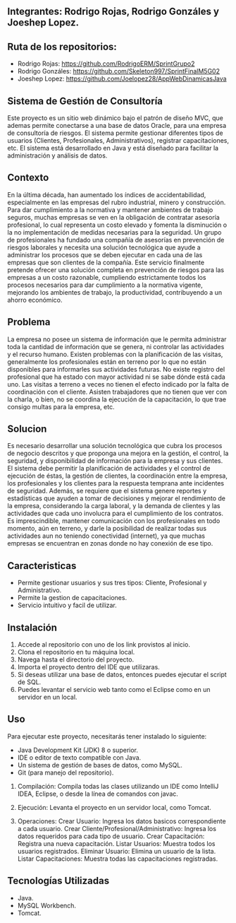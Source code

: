 ## Integrantes: Rodrigo Rojas, Rodrigo Gonzáles y Joeshep Lopez.

## Ruta de los repositorios:
- Rodrigo Rojas: https://github.com/RodrigoERM/SprintGrupo2
- Rodrigo Gonzáles: https://github.com/Skeleton997/SprintFinalM5G02
- Joeshep Lopez: https://github.com/Joelopez28/AppWebDinamicasJava

## Sistema de Gestión de Consultoría
Este proyecto es un sitio web dinámico bajo el patrón de diseño MVC, que ademas permite conectarse a una base de datos Oracle, para una empresa de consultoría de riesgos. El sistema permite gestionar diferentes tipos de usuarios (Clientes, Profesionales, Administrativos), registrar capacitaciones, etc.
El sistema está desarrollado en Java y está diseñado para facilitar la administración y análisis de datos.
## Contexto
En la última década, han aumentado los índices de accidentabilidad, especialmente en las empresas del rubro industrial, minero y construcción.
Para dar cumplimiento a la normativa y mantener ambientes de trabajo seguros, muchas empresas se ven en la obligación de contratar asesoría profesional, lo cual representa un costo elevado y fomenta la disminución o la no implementación de medidas necesarias para la seguridad.
Un grupo de profesionales ha fundado una compañía de asesorías en prevención de riesgos laborales y necesita una solución tecnológica que ayude a administrar los procesos que se deben ejecutar en cada una de las empresas que son clientes de la compañía.
Este servicio finalmente pretende ofrecer una solución completa en prevención de riesgos para las empresas a un costo razonable, cumpliendo estrictamente todos los procesos necesarios para dar cumplimiento a la normativa vigente, mejorando los ambientes de trabajo, la productividad, contribuyendo a un ahorro económico.
## Problema
La empresa no posee un sistema de información que le permita administrar toda la cantidad de información que se genera, ni controlar las actividades y el recurso humano.
Existen problemas con la planificación de las visitas, generalmente los profesionales están en terreno por lo que no están disponibles para informarles sus actividades futuras.
No existe registro del profesional que ha estado con mayor actividad ni se sabe dónde está cada uno.
Las visitas a terreno a veces no tienen el efecto indicado por la falta de coordinación con el cliente. Asisten trabajadores que no tienen que ver con la charla, o bien, no se coordina la ejecución de la capacitación, lo que trae consigo multas para la empresa, etc.
## Solucion
Es necesario desarrollar una solución tecnológica que cubra los procesos de negocio descritos y que proponga una mejora en la gestión, el control, la seguridad, y disponibilidad de información para la empresa y sus clientes.
El sistema debe permitir la planificación de actividades y el control de ejecución de éstas, la gestión de clientes, la coordinación entre la empresa, los profesionales y los clientes para la respuesta temprana ante incidentes de seguridad.
Además, se requiere que el sistema genere reportes y estadísticas que ayuden a tomar de decisiones y mejorar el rendimiento de la empresa, considerando la carga laboral, y la demanda de clientes y las actividades que cada uno involucra para el cumplimiento de los contratos.
Es imprescindible, mantener comunicación con los profesionales en todo momento, aún en terreno, y darle la posibilidad de realizar todas sus actividades aun no teniendo conectividad (internet), ya que muchas empresas se encuentran en zonas donde no hay conexión de ese tipo.

## Caracteristicas
- Permite gestionar usuarios y sus tres tipos: Cliente, Profesional y Administrativo.
- Permite la gestion de capacitaciones.
- Servicio intuitivo y facil de utilizar.

## Instalación
1. Accede al repositorio con uno de los link provistos al inicio.
3. Clona el repositorio en tu máquina local.
4. Navega hasta el directorio del proyecto.
5. Importa el proyecto dentro del IDE que utilizaras.
6. Si deseas utilizar una base de datos, entonces puedes ejecutar el script de SQL.
7. Puedes levantar el servicio web tanto como el Eclipse como en un servidor en un local.
   
## Uso
Para ejecutar este proyecto, necesitarás tener instalado lo siguiente:
- Java Development Kit (JDK) 8 o superior.
- IDE o editor de texto compatible con Java.
- Un sistema de gestión de bases de datos, como MySQL.
- Git (para manejo del repositorio).
  
1. Compilación:
Compila todas las clases utilizando un IDE como IntelliJ IDEA, Eclipse, o desde la línea de comandos con javac.
	
2. Ejecución:
Levanta el proyecto en un servidor local, como Tomcat.
		
3. Operaciones:
Crear Usuario: Ingresa los datos basicos correspondiente a cada usuario.
Crear Cliente/Profesional/Administrativo: Ingresa los datos requeridos para cada tipo de usuario.
Crear Capacitación: Registra una nueva capacitación.
Listar Usuarios: Muestra todos los usuarios registrados.
Eliminar Usuario: Elimina un usuario de la lista.
Listar Capacitaciones: Muestra todas las capacitaciones registradas.

## Tecnologías Utilizadas
- Java.
- MySQL Workbench.
- Tomcat.
